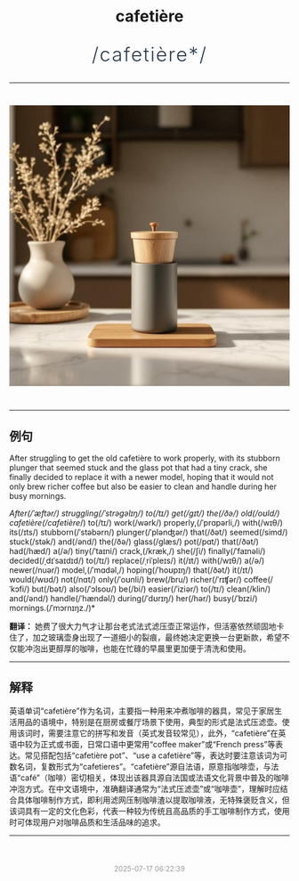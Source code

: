 <div align="center">

# cafetière

<div style="margin: 30px 0;">
<h1 style="font-size: 2.5em; font-weight: 300; letter-spacing: 2px; margin: 0; color: #2c3e50;">
/cafetière*/
</h1>
</div>

</div>

---

<div align="center" style="margin: 40px 0;">

![cafetière](images/cafetière.png)

</div>

---

## 例句

After struggling to get the old cafetière to work properly, with its stubborn plunger that seemed stuck and the glass pot that had a tiny crack, she finally decided to replace it with a newer model, hoping that it would not only brew richer coffee but also be easier to clean and handle during her busy mornings.

*After(/ˈæftər/) struggling(/ˈstrəgəlɪŋ/) to(/tɪ/) get(/gɪt/) the(/ðə/) old(/oʊld/) cafetière(/cafetière*/) to(/tɪ/) work(/wərk/) properly,(/ˈprɑpərli,/) with(/wɪθ/) its(/ɪts/) stubborn(/ˈstəbərn/) plunger(/ˈplənʤər/) that(/ðət/) seemed(/simd/) stuck(/stək/) and(/ənd/) the(/ðə/) glass(/glæs/) pot(/pɑt/) that(/ðət/) had(/hæd/) a(/ə/) tiny(/ˈtaɪni/) crack,(/kræk,/) she(/ʃi/) finally(/ˈfaɪnəli/) decided(/ˌdɪˈsaɪdɪd/) to(/tɪ/) replace(/ˌriˈpleɪs/) it(/ɪt/) with(/wɪθ/) a(/ə/) newer(/nuər/) model,(/ˈmɑdəl,/) hoping(/ˈhoʊpɪŋ/) that(/ðət/) it(/ɪt/) would(/wʊd/) not(/nɑt/) only(/ˈoʊnli/) brew(/bru/) richer(/ˈrɪʧər/) coffee(/ˈkɔfi/) but(/bət/) also(/ˈɔlsoʊ/) be(/bi/) easier(/ˈiziər/) to(/tɪ/) clean(/klin/) and(/ənd/) handle(/ˈhændəl/) during(/ˈdʊrɪŋ/) her(/hər/) busy(/ˈbɪzi/) mornings.(/ˈmɔrnɪŋz./)*

**翻译：** 她费了很大力气才让那台老式法式滤压壶正常运作，但活塞依然顽固地卡住了，加之玻璃壶身出现了一道细小的裂痕，最终她决定更换一台更新款，希望不仅能冲泡出更醇厚的咖啡，也能在忙碌的早晨里更加便于清洗和使用。

---

## 解释

英语单词“cafetière”作为名词，主要指一种用来冲煮咖啡的器具，常见于家居生活用品的语境中，特别是在厨房或餐厅场景下使用，典型的形式是法式压滤壶。使用该词时，需要注意它的拼写和发音（英式发音较常见），此外，“cafetière”在英语中较为正式或书面，日常口语中更常用“coffee maker”或“French press”等表达。常见搭配包括“cafetière pot”、“use a cafetière”等，表达时要注意该词为可数名词，复数形式为“cafetieres”。“cafetière”源自法语，原意指咖啡壶，与法语“café”（咖啡）密切相关，体现出该器具源自法国或法语文化背景中普及的咖啡冲泡方式。在中文语境中，准确翻译通常为“法式压滤壶”或“咖啡壶”，理解时应结合具体咖啡制作方式，即利用滤网压制咖啡渣以提取咖啡液，无特殊褒贬含义，但该词具有一定的文化色彩，代表一种较为传统且高品质的手工咖啡制作方式，使用时可体现用户对咖啡品质和生活品味的追求。


---

<div align="center" style="margin-top: 50px;">
<small style="color: #999; font-size: 0.9em;">2025-07-17 06:22:39</small>
</div>
